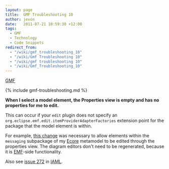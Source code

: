 ```yaml
---
layout: page
title:  GMF Troubleshooting 10
author: jevon
date:   2011-07-21 10:59:30 +12:00
tags:
  - GMF
  - Technology
  - Code Snippets
redirect_from:
  - "/wiki/gmf_troubleshooting_10"
  - "/wiki/Gmf Troubleshooting 10"
  - "/wiki/gmf troubleshooting 10"
  - "/wiki/Gmf_Troubleshooting_10"
---
```


[GMF](GMF.md)

{% include gmf-troubleshooting.md %}

**When I select a model element, the Properties view is empty and has no properties for me to edit.**

This can occur if your `edit` plugin does not specify an `org.eclipse.emf.edit.itemProviderAdapterFactories` extension point for the package that the model element is within. 

For example, <a href="http://code.google.com/p/iaml/source/detail?r=3024">this change</a> was necessary to allow elements within the `messaging` subpackage of my [Ecore](Ecore.md) metamodel to be edited through the properties view. The diagram editors don't need to be regenerated, because it is [EMF](EMF.md)-side functionality.

Also see <a href="http://code.google.com/p/iaml/issues/detail?id=272">issue 272</a> in [IAML](IAML.md).
